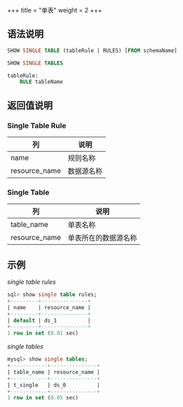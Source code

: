 +++
title = "单表"
weight = 2
+++

## 语法说明

```sql
SHOW SINGLE TABLE (tableRule | RULES) [FROM schemaName]

SHOW SINGLE TABLES 

tableRule:
    RULE tableName
```

## 返回值说明

### Single Table Rule

| 列            | 说明          |
| ------------- | ------------ |
| name          | 规则名称      |
| resource_name | 数据源名称    |

### Single Table

| 列            | 说明                  |
| ------------- | -------------------- |
| table_name    | 单表名称              |
| resource_name | 单表所在的数据源名称    |

## 示例

*single table rules*

```sql
sql> show single table rules;
+---------+---------------+
| name    | resource_name |
+---------+---------------+
| default | ds_1          |
+---------+---------------+
1 row in set (0.01 sec)
```

*single tables*
```sql
mysql> show single tables;
+------------+---------------+
| table_name | resource_name |
+------------+---------------+
| t_single   | ds_0          |
+------------+---------------+
1 row in set (0.05 sec)
```